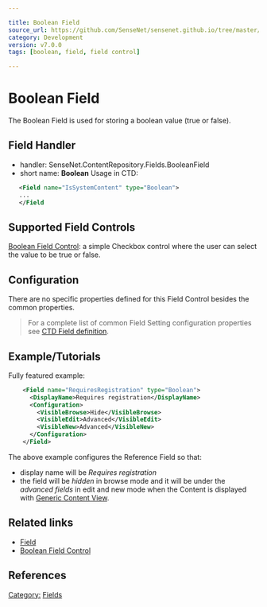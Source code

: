 ```yaml
---

title: Boolean Field
source_url: https://github.com/SenseNet/sensenet.github.io/tree/master/_docs/boolean-field.md
category: Development
version: v7.0.0
tags: [boolean, field, field control]

---
```


# Boolean Field

The Boolean Field is used for storing a boolean value (true or false).

## Field Handler

- handler: SenseNet.ContentRepository.Fields.BooleanField
- short name: **Boolean**
Usage in CTD:

```xml
   <Field name="IsSystemContent" type="Boolean">
   ...
   </Field

```

## Supported Field Controls

[Boolean Field Control](./Boolean-Field-Control): a simple Checkbox control where the user can select the value to be true or false.

## Configuration

There are no specific properties defined for this Field Control besides the common properties.

>For a complete list of common Field Setting configuration properties see [CTD Field definition](./Content-Type-Definition#Field_definition).

## Example/Tutorials

Fully featured example:

```xml
    <Field name="RequiresRegistration" type="Boolean">
      <DisplayName>Requires registration</DisplayName>
      <Configuration>
        <VisibleBrowse>Hide</VisibleBrowse>
        <VisibleEdit>Advanced</VisibleEdit>
        <VisibleNew>Advanced</VisibleNew>
      </Configuration>
    </Field>
```

The above example configures the Reference Field so that:

- display name will be _Requires registration_
- the field will be _hidden_ in browse mode and it will be under the _advanced fields_ in edit and new mode when the Content is displayed with [Generic Content View](./Generic-Content-View).

## Related links

- [Field](./Field)
- [Boolean Field Control](./Boolean-Field-Control)

## References

[Category:](./Category) [Fields](./Field)
